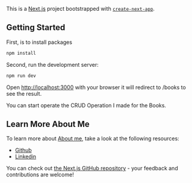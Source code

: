 This is a [Next.js](https://nextjs.org/) project bootstrapped with [`create-next-app`](https://github.com/vercel/next.js/tree/canary/packages/create-next-app).

## Getting Started
First, is to install packages 
```bash
npm install
```
Second, run the development server:

```bash
npm run dev
```

Open [http://localhost:3000](http://localhost:3000) with your browser it will redirect to /books to see the result.

You can start operate the CRUD Operation I made for the Books.


## Learn More About Me

To learn more about [About me](https:github.com/Akinoobi), take a look at the following resources:

- [Github](https:github.com/Akinoobi/)
- [Linkedin](https://www.linkedin.com/in/angelo-palma-4a6992187/)

You can check out [the Next.js GitHub repository](https://github.com/vercel/next.js/) - your feedback and contributions are welcome!

<!-- ## Deploy on Vercel

The easiest way to deploy your Next.js app is to use the [Vercel Platform](https://vercel.com/new?utm_medium=default-template&filter=next.js&utm_source=create-next-app&utm_campaign=create-next-app-readme) from the creators of Next.js.

Check out our [Next.js deployment documentation](https://nextjs.org/docs/deployment) for more details. -->
